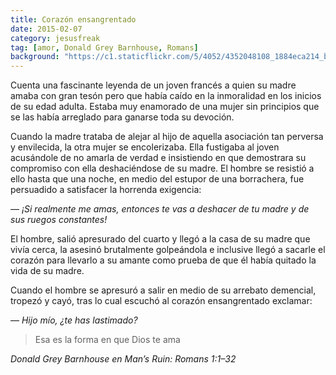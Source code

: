```yaml
---
title: Corazón ensangrentado
date: 2015-02-07
category: jesusfreak
tag: [amor, Donald Grey Barnhouse, Romans]
background: "https://c1.staticflickr.com/5/4052/4352048108_1884eca214_b.jpg"
---
```


Cuenta una fascinante leyenda de un joven francés a quien su madre amaba con gran tesón pero que había caído en la inmoralidad en los inicios de su edad adulta. Estaba muy enamorado de una mujer sin principios que se las había arreglado para ganarse toda su devoción.

Cuando la madre trataba de alejar al hijo de aquella asociación tan perversa y envilecida, la otra mujer se encolerizaba. Ella fustigaba al joven acusándole de no amarla de verdad e insistiendo en que demostrara su compromiso con ella deshaciéndose de su madre. El hombre se resistió a ello hasta que una noche, en medio del estupor de una borrachera, fue persuadido a satisfacer la horrenda exigencia:

— _¡Si realmente me amas, entonces te vas a deshacer de tu madre y de sus ruegos constantes!_

El hombre, salió apresurado del cuarto y llegó a la casa de su madre que vivía cerca, la asesinó brutalmente golpeándola e inclusive llegó a sacarle el corazón para llevarlo a su amante como prueba de que él había quitado la vida de su madre.

Cuando el hombre se apresuró a salir en medio de su arrebato demencial, tropezó y cayó, tras lo cual escuchó al corazón ensangrentado exclamar:

— _Hijo mío, ¿te has lastimado?_

> Esa es la forma en que Dios te ama

_Donald Grey Barnhouse en Man’s Ruin: Romans 1:1–32_
